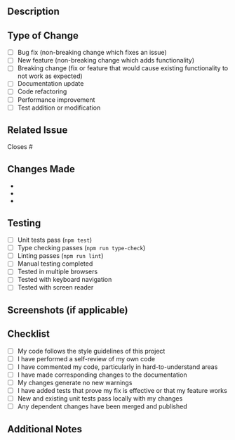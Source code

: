 ## Description
<!-- Provide a brief description of the changes in this PR -->

## Type of Change
<!-- Mark the relevant option with an "x" -->

- [ ] Bug fix (non-breaking change which fixes an issue)
- [ ] New feature (non-breaking change which adds functionality)
- [ ] Breaking change (fix or feature that would cause existing functionality to not work as expected)
- [ ] Documentation update
- [ ] Code refactoring
- [ ] Performance improvement
- [ ] Test addition or modification

## Related Issue
<!-- Link to the issue this PR addresses -->
Closes #

## Changes Made
<!-- List the specific changes made in this PR -->

-
-
-

## Testing
<!-- Describe the tests you ran to verify your changes -->

- [ ] Unit tests pass (`npm test`)
- [ ] Type checking passes (`npm run type-check`)
- [ ] Linting passes (`npm run lint`)
- [ ] Manual testing completed
- [ ] Tested in multiple browsers
- [ ] Tested with keyboard navigation
- [ ] Tested with screen reader

## Screenshots (if applicable)
<!-- Add screenshots to help explain your changes -->

## Checklist
<!-- Mark completed items with an "x" -->

- [ ] My code follows the style guidelines of this project
- [ ] I have performed a self-review of my own code
- [ ] I have commented my code, particularly in hard-to-understand areas
- [ ] I have made corresponding changes to the documentation
- [ ] My changes generate no new warnings
- [ ] I have added tests that prove my fix is effective or that my feature works
- [ ] New and existing unit tests pass locally with my changes
- [ ] Any dependent changes have been merged and published

## Additional Notes
<!-- Add any other notes about the PR here -->
